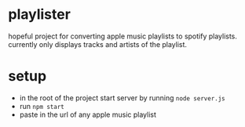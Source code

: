 # playlister
hopeful project for converting apple music playlists to spotify playlists.
currently only displays tracks and artists of the playlist.

# setup
* in the root of the project start server by running `node server.js`
* run `npm start`
* paste in the url of any apple music playlist
